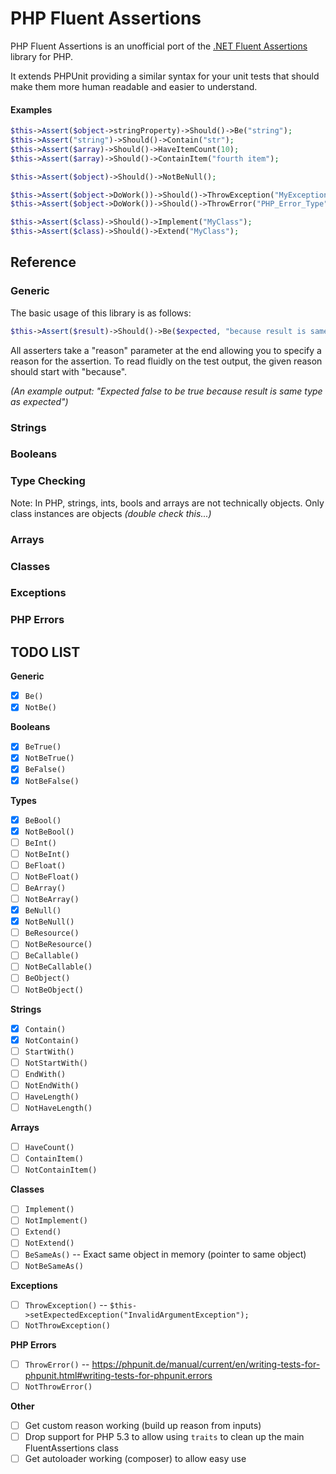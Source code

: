 # PHP Fluent Assertions

PHP Fluent Assertions is an unofficial port of the [.NET Fluent Assertions](http://www.fluentassertions.com/) library for PHP.

It extends PHPUnit providing a similar syntax for your unit tests that should make them more human readable and easier to understand.

#### Examples

```php
$this->Assert($object->stringProperty)->Should()->Be("string");
$this->Assert("string")->Should()->Contain("str");
$this->Assert($array)->Should()->HaveItemCount(10);
$this->Assert($array)->Should()->ContainItem("fourth item");

$this->Assert($object)->Should()->NotBeNull();

$this->Assert($object->DoWork())->Should()->ThrowException("MyException");
$this->Assert($object->DoWork())->Should()->ThrowError("PHP_Error_Type");

$this->Assert($class)->Should()->Implement("MyClass");
$this->Assert($class)->Should()->Extend("MyClass");
```


## Reference

### Generic

The basic usage of this library is as follows:
```php
$this->Assert($result)->Should()->Be($expected, "because result is same type as expected");
```

All asserters take a "reason" parameter at the end allowing you to specify a reason for the assertion. To read fluidly on the test output, the given reason should start with "because".

*(An example output: "Expected false to be true because result is same type as expected")*

### Strings

### Booleans

### Type Checking

Note: In PHP, strings, ints, bools and arrays are not technically objects. Only class instances are objects *(double check this...)*

### Arrays

### Classes

### Exceptions

### PHP Errors


## TODO LIST

**Generic**
- [x] `Be()`
- [x] `NotBe()`

**Booleans**
- [x] `BeTrue()`
- [x] `NotBeTrue()`
- [x] `BeFalse()`
- [x] `NotBeFalse()`

**Types**
- [x] `BeBool()`
- [x] `NotBeBool()`
- [ ] `BeInt()`
- [ ] `NotBeInt()`
- [ ] `BeFloat()`
- [ ] `NotBeFloat()`
- [ ] `BeArray()`
- [ ] `NotBeArray()`
- [x] `BeNull()`
- [x] `NotBeNull()`
- [ ] `BeResource()`
- [ ] `NotBeResource()`
- [ ] `BeCallable()`
- [ ] `NotBeCallable()`
- [ ] `BeObject()`
- [ ] `NotBeObject()`

**Strings**
- [x] `Contain()`
- [x] `NotContain()`
- [ ] `StartWith()`
- [ ] `NotStartWith()`
- [ ] `EndWith()`
- [ ] `NotEndWith()`
- [ ] `HaveLength()`
- [ ] `NotHaveLength()`

**Arrays**
- [ ] `HaveCount()`
- [ ] `ContainItem()`
- [ ] `NotContainItem()`

**Classes**
- [ ] `Implement()`
- [ ] `NotImplement()`
- [ ] `Extend()`
- [ ] `NotExtend()`
- [ ] `BeSameAs()` -- Exact same object in memory (pointer to same object)
- [ ] `NotBeSameAs()`

**Exceptions**
- [ ] `ThrowException()` -- `$this->setExpectedException("InvalidArgumentException");`
- [ ] `NotThrowException()`

**PHP Errors**
- [ ] `ThrowError()` -- https://phpunit.de/manual/current/en/writing-tests-for-phpunit.html#writing-tests-for-phpunit.errors
- [ ] `NotThrowError()`

**Other**
- [ ] Get custom reason working (build up reason from inputs)
- [ ] Drop support for PHP 5.3 to allow using `traits` to clean up the main FluentAssertions class
- [ ] Get autoloader working (composer) to allow easy use

